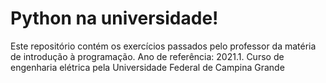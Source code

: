 # Python na universidade!
Este repositório contém os exercícios passados pelo professor da matéria de introdução à programação. Ano de referência: 2021.1. Curso de engenharia elétrica pela Universidade Federal de Campina Grande

